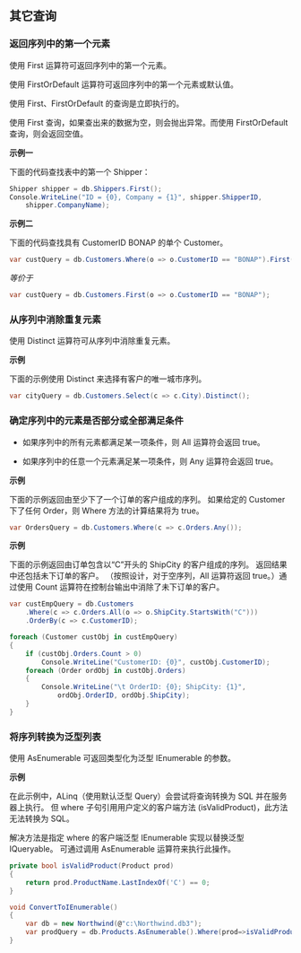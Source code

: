 ## 其它查询

### 返回序列中的第一个元素

使用 First 运算符可返回序列中的第一个元素。 

使用 FirstOrDefault 运算符可返回序列中的第一个元素或默认值。 

使用 First、FirstOrDefault 的查询是立即执行的。

使用 First 查询，如果查出来的数据为空，则会抛出异常。而使用 FirstOrDefault 查询，则会返回空值。

**示例一**

下面的代码查找表中的第一个 Shipper：

```cs
Shipper shipper = db.Shippers.First();
Console.WriteLine("ID = {0}, Company = {1}", shipper.ShipperID,
    shipper.CompanyName);
```

**示例二**

下面的代码查找具有 CustomerID BONAP 的单个 Customer。

```cs
var custQuery = db.Customers.Where(o => o.CustomerID == "BONAP").First();
```

*等价于*

```cs
var custQuery = db.Customers.First(o => o.CustomerID == "BONAP");
```

### 从序列中消除重复元素

使用 Distinct<TSource> 运算符可从序列中消除重复元素。

**示例**

下面的示例使用 Distinct<TSource> 来选择有客户的唯一城市序列。

```cs
var cityQuery = db.Customers.Select(c => c.City).Distinct();
```

### 确定序列中的元素是否部分或全部满足条件

* 如果序列中的所有元素都满足某一项条件，则 All<TSource> 运算符会返回 true。

* 如果序列中的任意一个元素满足某一项条件，则 Any<TSource> 运算符会返回 true。

**示例**

下面的示例返回由至少下了一个订单的客户组成的序列。 如果给定的 Customer 下了任何 Order，则 Where 方法的计算结果将为 true。

```cs
var OrdersQuery = db.Customers.Where(c => c.Orders.Any());
```

**示例**

下面的示例返回由订单包含以“C”开头的 ShipCity 的客户组成的序列。 返回结果中还包括未下订单的客户。 （按照设计，对于空序列，All<TSource> 运算符返回 true。）通过使用 Count 运算符在控制台输出中消除了未下订单的客户。

```cs
var custEmpQuery = db.Customers
    .Where(c => c.Orders.All(o => o.ShipCity.StartsWith("C")))
    .OrderBy(c => c.CustomerID);

foreach (Customer custObj in custEmpQuery)
{
    if (custObj.Orders.Count > 0)
        Console.WriteLine("CustomerID: {0}", custObj.CustomerID);
    foreach (Order ordObj in custObj.Orders)
    {
        Console.WriteLine("\t OrderID: {0}; ShipCity: {1}",
            ordObj.OrderID, ordObj.ShipCity);
    }
}
```

### 将序列转换为泛型列表

使用 AsEnumerable<TSource> 可返回类型化为泛型 IEnumerable 的参数。

**示例**

在此示例中，ALinq（使用默认泛型 Query）会尝试将查询转换为 SQL 并在服务器上执行。 但 where 子句引用用户定义的客户端方法 (isValidProduct)，此方法无法转换为 SQL。

解决方法是指定 where 的客户端泛型 IEnumerable<T> 实现以替换泛型 IQueryable<T>。 可通过调用 AsEnumerable<TSource> 运算符来执行此操作。

```cs
private bool isValidProduct(Product prod)
{
    return prod.ProductName.LastIndexOf('C') == 0;
}

void ConvertToIEnumerable()
{
    var db = new Northwind(@"c:\Northwind.db3");
    var prodQuery = db.Products.AsEnumerable().Where(prod=>isValidProduct(prod));
}
```


